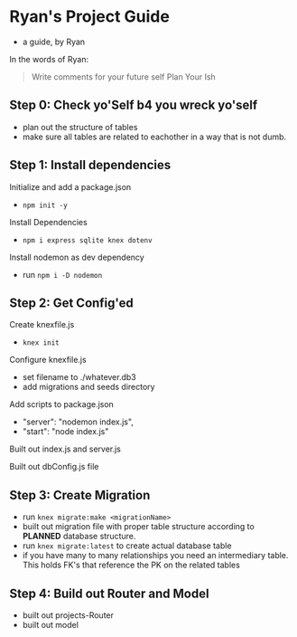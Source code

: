 # Ryan's Project Guide 
- a guide, by Ryan

In the words of Ryan:
> Write comments for your future self
> Plan Your Ish

## Step 0: Check yo'Self b4 you wreck yo'self
  
  - plan out the structure of tables 
  - make sure all tables are related to eachother in a way that is not dumb.

## Step 1: Install dependencies
Initialize and add a package.json

  - `npm init -y`

Install Dependencies

  - `npm i express sqlite knex dotenv`

Install nodemon as dev dependency

  - run `npm i -D nodemon`

## Step 2: Get Config'ed

Create knexfile.js

  - `knex init`

Configure knexfile.js

  - set filename to ./whatever.db3
  - add migrations and seeds directory

Add scripts to package.json

  - "server": "nodemon index.js",
  - "start": "node index.js"

Built out index.js and server.js

Built out dbConfig.js file

## Step 3: Create Migration

- run `knex migrate:make <migrationName>`
- built out migration file with proper table structure according to **PLANNED** database structure.
- run `knex migrate:latest` to create actual database table
- if you have many to many relationships you need an intermediary table. This holds FK's that reference the PK on the related tables

## Step 4: Build out Router and Model

- built out projects-Router
- built out model